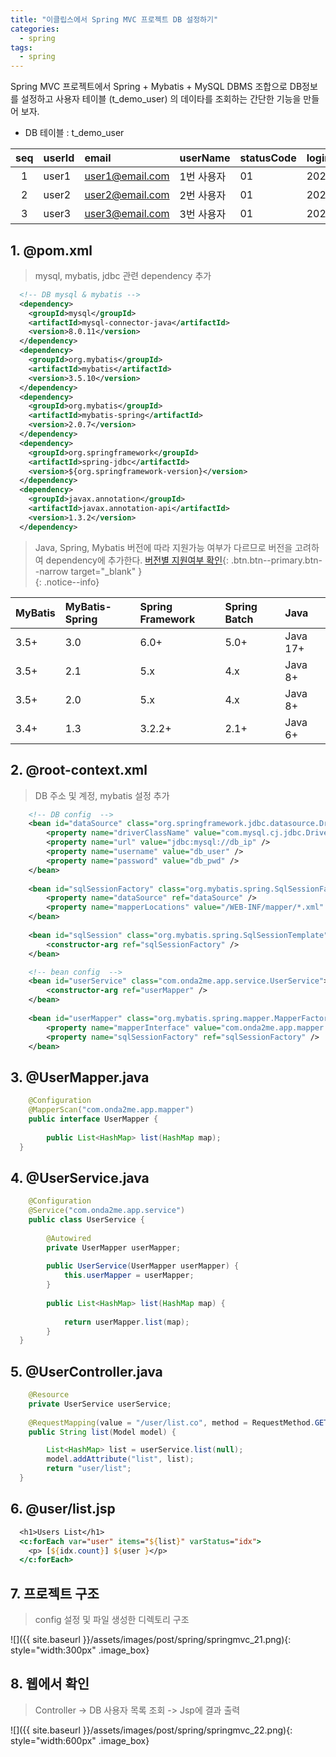 ```yaml
---
title: "이클립스에서 Spring MVC 프로젝트 DB 설정하기"
categories: 
  - spring
tags:
  - spring
---
```


Spring MVC 프로젝트에서 Spring + Mybatis + MySQL DBMS 조합으로
DB정보를 설정하고 사용자 테이블 (t_demo_user) 의 데이타를 조회하는 간단한 기능을 만들어 보자.


+ DB 테이블 : t_demo_user    
  
| seq | userId | email | userName | statusCode | loginYmd |  
| :--: | :-- | :-- | :-- | :-- | :-- |      
| 1 | user1 | user1@email.com | 1번 사용자 | 01 | 20200101 |
| 2 | user2 | user2@email.com | 2번 사용자 | 01 | 20220202 |
| 3 | user3 | user3@email.com | 3번 사용자 | 01 | 20220303 |   

## 1. @pom.xml 
> mysql, mybatis, jdbc 관련 dependency 추가

``` xml
  <!-- DB mysql & mybatis -->
  <dependency>
    <groupId>mysql</groupId>
    <artifactId>mysql-connector-java</artifactId>
    <version>8.0.11</version>
  </dependency>    
  <dependency>
    <groupId>org.mybatis</groupId>
    <artifactId>mybatis</artifactId>
    <version>3.5.10</version>
  </dependency>
  <dependency>
    <groupId>org.mybatis</groupId>
    <artifactId>mybatis-spring</artifactId>
    <version>2.0.7</version>
  </dependency>
  <dependency>
    <groupId>org.springframework</groupId>
    <artifactId>spring-jdbc</artifactId>
    <version>${org.springframework-version}</version>
  </dependency>
  <dependency>
    <groupId>javax.annotation</groupId>
    <artifactId>javax.annotation-api</artifactId>
    <version>1.3.2</version>
  </dependency>
```    

>  Java, Spring, Mybatis 버전에 따라 지원가능 여부가 다르므로 버전을 고려하여 dependency에 추가한다. 
[버전별 지원여부 확인](http://mybatis.org/spring/ko/index.html){: .btn.btn--primary.btn--narrow target="_blank" }   
{: .notice--info}

| MyBatis | MyBatis-Spring | Spring Framework | Spring Batch | Java |    
| :-- | :-- | :-- | :-- | :-- |     
| 3.5+ | 3.0 | 6.0+ | 5.0+ | Java 17+ |
| 3.5+ | 2.1 | 5.x | 4.x | Java 8+ |
| 3.5+ | 2.0 | 5.x | 4.x | Java 8+ |
| 3.4+ | 1.3 | 3.2.2+ | 2.1+ | Java 6+ |  

## 2. @root-context.xml
> DB 주소 및 계정, mybatis 설정 추가

``` xml	
    <!-- DB config  --> 
    <bean id="dataSource" class="org.springframework.jdbc.datasource.DriverManagerDataSource" > 
        <property name="driverClassName" value="com.mysql.cj.jdbc.Driver" />    
        <property name="url" value="jdbc:mysql://db_ip" />
        <property name="username" value="db_user" />
        <property name="password" value="db_pwd" />
    </bean> 
    
    <bean id="sqlSessionFactory" class="org.mybatis.spring.SqlSessionFactoryBean">
        <property name="dataSource" ref="dataSource" />
        <property name="mapperLocations" value="/WEB-INF/mapper/*.xml" />
    </bean> 
                    
    <bean id="sqlSession" class="org.mybatis.spring.SqlSessionTemplate">
        <constructor-arg ref="sqlSessionFactory" />
    </bean> 

    <!-- bean config  --> 
    <bean id="userService" class="com.onda2me.app.service.UserService">
        <constructor-arg ref="userMapper" />
    </bean>
    
    <bean id="userMapper" class="org.mybatis.spring.mapper.MapperFactoryBean">
        <property name="mapperInterface" value="com.onda2me.app.mapper.UserMapper" />
        <property name="sqlSessionFactory" ref="sqlSessionFactory" />
    </bean>
```
## 3. @UserMapper.java
``` java
	@Configuration
	@MapperScan("com.onda2me.app.mapper")
	public interface UserMapper {
		
		public List<HashMap> list(HashMap map);
  }
```

## 4. @UserService.java
``` java
	@Configuration
	@Service("com.onda2me.app.service")
	public class UserService {
	
		@Autowired 
		private UserMapper userMapper;
		
		public UserService(UserMapper userMapper) {
			this.userMapper = userMapper;
		}
		
		public List<HashMap> list(HashMap map) {
			
			return userMapper.list(map);
		}
  }
```
## 5. @UserController.java
``` java
	@Resource
	private UserService userService;	
	
	@RequestMapping(value = "/user/list.co", method = RequestMethod.GET)
	public String list(Model model) {

		List<HashMap> list = userService.list(null);
		model.addAttribute("list", list);
		return "user/list";
  }
```

## 6. @user/list.jsp
``` jsp
  <h1>Users List</h1>	
  <c:forEach var="user" items="${list}" varStatus="idx">
    <p> [${idx.count}] ${user }</p>
  </c:forEach>
```

## 7. 프로젝트 구조
> config 설정 및 파일 생성한 디렉토리 구조

![]({{ site.baseurl }}/assets/images/post/spring/springmvc_21.png){: style="width:300px" .image_box}

## 8. 웹에서 확인
> Controller -> DB 사용자 목록 조회 -> Jsp에 결과 출력

![]({{ site.baseurl }}/assets/images/post/spring/springmvc_22.png){: style="width:600px" .image_box}

